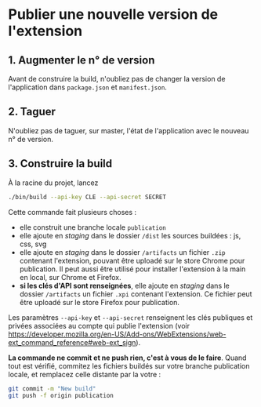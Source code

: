 # Publier une nouvelle version de l'extension

## 1. Augmenter le n° de version

Avant de construire la build, n'oubliez pas de changer la version de
l'application dans `package.json` et `manifest.json`.

## 2. Taguer

N'oubliez pas de taguer, sur master, l'état de l'application avec le nouveau n°
de version.

## 3. Construire la build

À la racine du projet, lancez

```sh
./bin/build --api-key CLE --api-secret SECRET
```

Cette commande fait plusieurs choses :

- elle construit une branche locale `publication`
- elle ajoute en _staging_ dans le dossier `/dist` les sources buildées : js,
  css, svg
- elle ajoute en _staging_ dans le dossier `/artifacts` un fichier `.zip`
  contenant l'extension, pouvant être uploadé sur le store Chrome pour
  publication. Il peut aussi être utilisé pour installer l'extension à la main
  en local, sur Chrome et Firefox.
- **si les clés d'API sont renseignées**, elle ajoute en _staging_ dans le
  dossier `/artifacts` un fichier `.xpi` contenant l'extension. Ce fichier peut
  être uploadé sur le store Firefox pour publication.

Les paramètres `--api-key` et `--api-secret` renseignent les clés publiques et
privées associées au compte qui publie l'extension (voir
https://developer.mozilla.org/en-US/Add-ons/WebExtensions/web-ext_command_reference#web-ext_sign).

**La commande ne commit et ne push rien, c'est à vous de le faire**. Quand tout
est vérifié, commitez les fichiers buildés sur votre branche publication locale,
et remplacez celle distante par la votre :

```sh
git commit -m "New build"
git push -f origin publication
```

